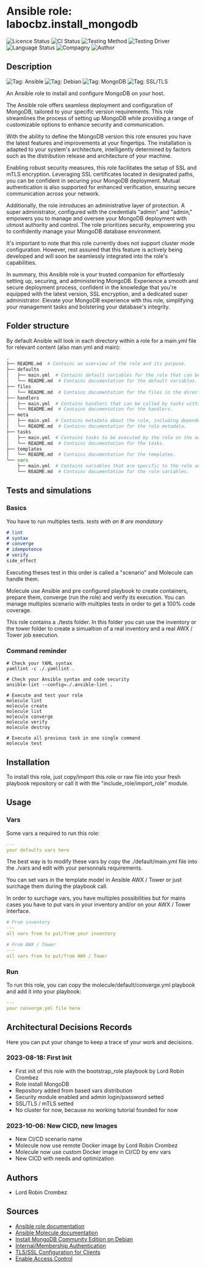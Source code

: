 # Ansible role: labocbz.install_mongodb

![Licence Status](https://img.shields.io/badge/licence-MIT-brightgreen)
![CI Status](https://img.shields.io/badge/CI-success-brightgreen)
![Testing Method](https://img.shields.io/badge/Testing%20Method-Ansible%20Molecule-blueviolet)
![Testing Driver](https://img.shields.io/badge/Testing%20Driver-docker-blueviolet)
![Language Status](https://img.shields.io/badge/language-Ansible-red)
![Compagny](https://img.shields.io/badge/Compagny-Labo--CBZ-blue)
![Author](https://img.shields.io/badge/Author-Lord%20Robin%20Crombez-blue)

## Description

![Tag: Ansible](https://img.shields.io/badge/Tech-Ansible-orange)
![Tag: Debian](https://img.shields.io/badge/Tech-Debian-orange)
![Tag: MongoDB](https://img.shields.io/badge/Tech-MongoDB-orange)
![Tag: SSL/TLS](https://img.shields.io/badge/Tech-SSL%2FTLS-orange)

An Ansible role to install and configure MongoDB on your host.

The Ansible role offers seamless deployment and configuration of MongoDB, tailored to your specific version requirements. This role streamlines the process of setting up MongoDB while providing a range of customizable options to enhance security and communication.

With the ability to define the MongoDB version this role ensures you have the latest features and improvements at your fingertips. The installation is adapted to your system's architecture, intelligently determined by factors such as the distribution release and architecture of your machine.

Enabling robust security measures, this role facilitates the setup of SSL and mTLS encryption. Leveraging SSL certificates located in designated paths, you can be confident in securing your MongoDB deployment. Mutual authentication is also supported for enhanced verification, ensuring secure communication across your network.

Additionally, the role introduces an administrative layer of protection. A super administrator, configured with the credentials "admin" and "admin," empowers you to manage and oversee your MongoDB deployment with utmost authority and control. The role prioritizes security, empowering you to confidently manage your MongoDB database environment.

It's important to note that this role currently does not support cluster mode configuration. However, rest assured that this feature is actively being developed and will soon be seamlessly integrated into the role's capabilities.

In summary, this Ansible role is your trusted companion for effortlessly setting up, securing, and administering MongoDB. Experience a smooth and secure deployment process, confident in the knowledge that you're equipped with the latest version, SSL encryption, and a dedicated super administrator. Elevate your MongoDB experience with this role, simplifying your management tasks and bolstering your database's integrity.

## Folder structure

By default Ansible will look in each directory within a role for a main.yml file for relevant content (also man.yml and main):

```PYTHON
.
├── README.md  # Contains an overview of the role and its purpose.
├── defaults
│   ├── main.yml  # Contains default variables for the role that can be overridden by users.
│   └── README.md  # Contains documentation for the default variables.
├── files
│   └── README.md  # Contains documentation for the files in the directory.
├── handlers
│   ├── main.yml  # Contains handlers that can be called by tasks within the role.
│   └── README.md  # Contains documentation for the handlers.
├── meta
│   ├── main.yml  # Contains metadata about the role, including dependencies and supported platforms.
│   └── README.md  # Contains documentation for the role metadata.
├── tasks
│   ├── main.yml  # Contains tasks to be executed by the role on the managed nodes.
│   └── README.md  # Contains documentation for the tasks.
├── templates
│   └── README.md  # Contains documentation for the templates.
└── vars
    ├── main.yml  # Contains variables that are specific to the role and are not meant to be overridden.
    └── README.md  # Contains documentation for the role variables.
```

## Tests and simulations

### Basics

You have to run multiples tests. *tests with an # are mandatory*

```MARKDOWN
# lint
# syntax
# converge
# idempotence
# verify
side_effect
```

Executing theses test in this order is called a "scenario" and Molecule can handle them.

Molecule use Ansible and pre configured playbook to create containers, prepare them, converge (run the role) and verify its execution.
You can manage multiples scenario with multiples tests in order to get a 100% code coverage.

This role contains a ./tests folder. In this folder you can use the inventory or the tower folder to create a simualtion of a real inventory and a real AWX / Tower job execution.

### Command reminder

```SHELL
# Check your YAML syntax
yamllint -c ./.yamllint .

# Check your Ansible syntax and code security
ansible-lint --config=./.ansible-lint .

# Execute and test your role
molecule lint
molecule create
molecule list
molecule converge
molecule verify
molecule destroy

# Execute all previous task in one single command
molecule test
```

## Installation

To install this role, just copy/import this role or raw file into your fresh playbook repository or call it with the "include_role/import_role" module.

## Usage

### Vars

Some vars a required to run this role:

```YAML
---
your defaults vars here
```

The best way is to modify these vars by copy the ./default/main.yml file into the ./vars and edit with your personnals requirements.

You can set vars in the template model in Ansible AWX / Tower or just surchage them during the playbook call.

In order to surchage vars, you have multiples possibilities but for mains cases you have to put vars in your inventory and/or on your AWX / Tower interface.

```YAML
# From inventory
---
all vars from to put/from your inventory
```

```YAML
# From AWX / Tower
---
all vars from to put/from AWX / Tower
```

### Run

To run this role, you can copy the molecule/default/converge.yml playbook and add it into your playbook:

```YAML
---
your converge.yml file here
```

## Architectural Decisions Records

Here you can put your change to keep a trace of your work and decisions.

### 2023-08-18: First Init

* First init of this role with the bootstrap_role playbook by Lord Robin Crombez
* Role install MongoDB
* Repository added from based vars distribution
* Security module enabled and admin login/password setted
* SSL/TLS / mTLS setted
* No cluster for now, because no working tutorial founded for now

### 2023-10-06: New CICD, new Images

* New CI/CD scenario name
* Molecule now use remote Docker image by Lord Robin Crombez
* Molecule now use custom Docker image in CI/CD by env vars
* New CICD with needs and optimization

## Authors

* Lord Robin Crombez

## Sources

* [Ansible role documentation](https://docs.ansible.com/ansible/latest/playbook_guide/playbooks_reuse_roles.html)
* [Ansible Molecule documentation](https://molecule.readthedocs.io/)
* [Install MongoDB Community Edition on Debian](https://www.mongodb.com/docs/manual/tutorial/install-mongodb-on-debian/#install-mongodb-community-edition-on-debian)
* [Internal/Membership Authentication](https://www.mongodb.com/docs/manual/core/security-internal-authentication/)
* [TLS/SSL Configuration for Clients](https://www.mongodb.com/docs/v3.0/tutorial/configure-ssl-clients/)
* [Enable Access Control](https://www.mongodb.com/docs/manual/tutorial/enable-authentication/#std-label-enable-access-control)
